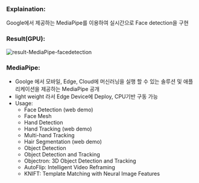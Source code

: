 ### Explaination:
Google에서 제공하는 MediaPipe를 이용하여 실시간으로 Face detection을 구현 

### Result(GPU):

![result-MediaPipe-facedetection](https://user-images.githubusercontent.com/74478432/136068586-fa6be110-08c6-4e67-b40b-f2439aabf23f.gif)


### MediaPipe:
- Goolge 에서 모바일, Edge, Cloud에 머신러닝을 실행 할 수 있는 솔루션 및 애플리케이션을 제공하는 MediaPipe 공개
- light weight 라서 Edge Device에 Deploy, CPU기반 구동 가능
- Usage:
  - Face Detection (web demo)
  - Face Mesh
  - Hand Detection
  - Hand Tracking (web demo)
  - Multi-hand Tracking
  - Hair Segmentation (web demo)
  - Object Detection
  - Object Detection and Tracking
  - Objectron: 3D Object Detection and Tracking
  - AutoFlip: Intelligent Video Reframing
  - KNIFT: Template Matching with Neural Image Features
 
